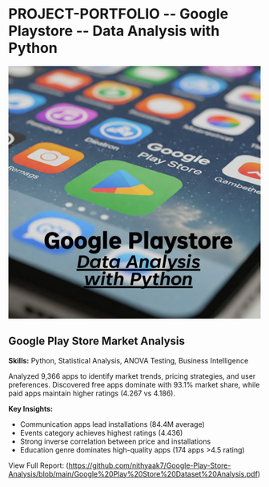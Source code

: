 # PROJECT-PORTFOLIO -- Google Playstore -- Data Analysis with Python
![My Image](https://github.com/nithyaak7/Google-Play-Store-Analysis/blob/main/google%20playstore%20analysis.PNG)

## Google Play Store Market Analysis
**Skills:** Python, Statistical Analysis, ANOVA Testing, Business Intelligence

Analyzed 9,366 apps to identify market trends, pricing strategies, and user preferences. Discovered free apps dominate with 93.1% market share, while paid apps maintain higher ratings (4.267 vs 4.186).

**Key Insights:**
- Communication apps lead installations (84.4M average)
- Events category achieves highest ratings (4.436)
- Strong inverse correlation between price and installations
- Education genre dominates high-quality apps (174 apps >4.5 rating)

View Full Report: (https://github.com/nithyaak7/Google-Play-Store-Analysis/blob/main/Google%20Play%20Store%20Dataset%20Analysis.pdf)

